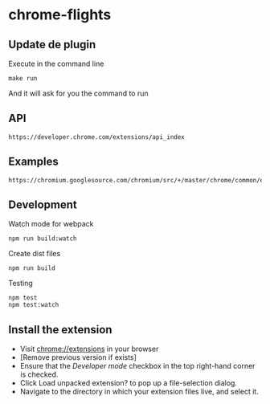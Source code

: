 # chrome-flights

## Update de plugin

Execute in the command line

    make run
    
And it will ask for you the command to run   

## API
    https://developer.chrome.com/extensions/api_index

## Examples
    https://chromium.googlesource.com/chromium/src/+/master/chrome/common/extensions/docs/examples
    
## Development

Watch mode for webpack

    npm run build:watch
    
Create dist files

    npm run build
    
Testing
    
    npm test
    npm test:watch
    
## Install the extension

- Visit [chrome://extensions](chrome://extensions) in your browser
- [Remove previous version if exists]
- Ensure that the _Developer mode_ checkbox in the top right-hand corner is checked.
- Click Load unpacked extension? to pop up a file-selection dialog.
- Navigate to the directory in which your extension files live, and select it.
